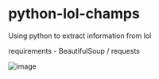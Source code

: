 # python-lol-champs
Using python to extract information from lol

requirements - BeautifulSoup / requests

![image](https://user-images.githubusercontent.com/104730499/166156635-b4cf9173-8220-4104-988a-4b4aa412e265.png)

